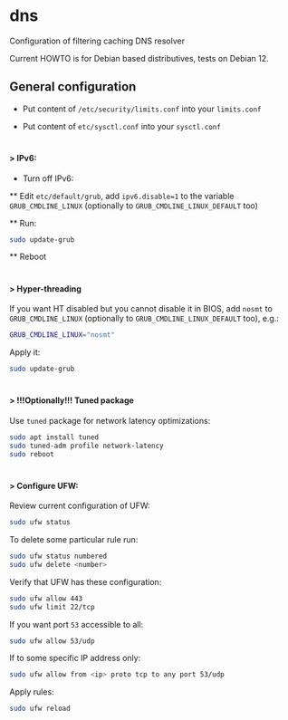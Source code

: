 # dns
Configuration of filtering caching DNS resolver

Current HOWTO is for Debian based distributives, tests on Debian 12.

## General configuration

* Put content of `/etc/security/limits.conf` into your `limits.conf`

* Put content of `etc/sysctl.conf` into your `sysctl.conf`

#
#### > IPv6:

* Turn off IPv6:

** Edit `etc/default/grub`, add `ipv6.disable=1` to the variable `GRUB_CMDLINE_LINUX` (optionally to `GRUB_CMDLINE_LINUX_DEFAULT` too)

** Run:
  
  ```sh
  sudo update-grub
  ```

** Reboot

#
#### > Hyper-threading

If you want HT disabled but you cannot disable it in BIOS, add `nosmt` to `GRUB_CMDLINE_LINUX` (optionally to `GRUB_CMDLINE_LINUX_DEFAULT` too), e.g.:
  
  ```sh
  GRUB_CMDLINE_LINUX="nosmt"
  ```
  Apply it:
  
  ```sh
  sudo update-grub
  ```
#
#### > !!!Optionally!!! Tuned package

Use `tuned` package for network latency optimizations:
  
  ```sh
  sudo apt install tuned
  sudo tuned-adm profile network-latency
  sudo reboot
  ```
#
#### > Configure UFW:

Review current configuration of UFW:
  
  ```sh
  sudo ufw status
  ```

To delete some particular rule run:
  
  ```sh
  sudo ufw status numbered
  sudo ufw delete <number>
  ```
Verify that UFW has these configuration:
  
  ```sh
  sudo ufw allow 443
  sudo ufw limit 22/tcp
  ```

If you want port `53` accessible to all:
  
  ```sh
  sudo ufw allow 53/udp
  ```

If to some specific IP address only:
  
  ```sh
  sudo ufw allow from <ip> proto tcp to any port 53/udp
  ```
  Apply rules:

  ```sh
  sudo ufw reload
  ```
